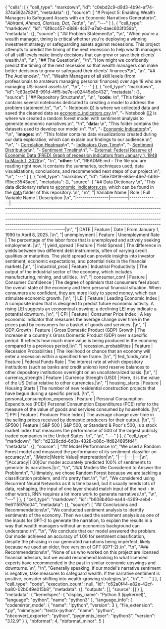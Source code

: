 {
 "cells": [
  {
   "cell_type": "markdown",
   "id": "c0ebd2c9-d9d3-4b94-af74-374a582a7826",
   "metadata": {},
   "source": [
    "# Project 5: Enabling Wealth Managers to Safeguard Assets with an Economic Narratives Generator\n",
    "*Abirami, Ahmad, Clarissa, Dat, Ted*\n",
    "\n",
    "---"
   ]
  },
  {
   "cell_type": "markdown",
   "id": "6f8cc457-d888-4c97-a7a0-daec603f059b",
   "metadata": {},
   "source": [
    "## Problem Statement\n",
    "\n",
    "When you're a wealth manager, timing is critical whether you're deploying a winning investment strategy or safeguarding assets against recessions. This project attempts to predict the timing of the next recession to help wealth managers of all skill levels make timely decisions that can grow or save their clients' wealth.\n",
    "\n",
    "## The Question\n",
    "\n",
    "How might we confidently predict the timing of the next recession so that wealth managers can make better decisions to grow or safeguard their clients' finances?\n",
    "\n",
    "## The Audience\n",
    "\n",
    "Wealth Managers of all skill levels (from professionals to amateurs managing personal finances) over age 18 who are managing US-based assets.\n",
    "\n",
    "---"
   ]
  },
  {
   "cell_type": "markdown",
   "id": "c63ac948-991d-4ff5-be7e-e02445e8c432",
   "metadata": {},
   "source": [
    "## Repository Structure\n",
    "\n",
    "**code:**  \n",
    "This folder contains several notebooks dedicated to creating a model to address the problem statement.\n",
    "\n",
    "- Notebook [01](./code/01_recession-prediction_data_collection.ipynb) is where we collected data and saved the cleaned data as [economic_indicators.csv](./data/economic_indicators.csv).\n",
    "- Notebook [02](./code/02_income_predictor.ipynb) is where we created a random forest model with sentiment analysis to generate economic narratives.\n",
    "\n",
    "**data:**  \n",
    "This folder contains the datasets used to develop our model.\n",
    "\n",
    "-  [Economic Indicators](./data/economic_indicators.csv)\n",
    "\n",
    "**images:**  \n",
    "This folder contains data visualizations created during our data exploration, which can explain our findings to our audience.\n",
    "\n",
    "- [Correlation Heatmap](./images/correlation_heatmap.png)\n",
    "- [Indicators Over Time](./images/indicators_over_time.png)\n",
    "- [Sentiment Distribution](./images/sentiment_distribution.png)\n",
    "- [Sentiment Timeline](./images/sentiment_timeline.png)\n",
    "- [External: Federal Reserve of Economic Data (FRED) Graph of recession indicators from January 1, 1948 to March 1, 2025](./images/fredgraph.png)\n",
    "\n",
    "**other:**  \n",
    "README.md - The file you are reading right now. It contains the summaries, techniques used, data visualizations, conclusions, and recommended next steps of our project.\n",
    "\n",
    "---"
   ]
  },
  {
   "cell_type": "markdown",
   "id": "56e70919-e85e-46e7-bb16-f9bcc3543acd",
   "metadata": {},
   "source": [
    "## Data Dictionary \n",
    "This data dictionary refers to [economic_indicators.csv](./data/economic_indicators.csv), which can be found in the [data](./data/) folder of this repository.  \n",
    "\n",
    "| Variable Name  |   Role  |   Full Variable Name   | Description |\n",
    "|----------------|---------|-----------------|---------------------------------------------------------------------------------------------------------------------------------------------------------------------------------------------------------------------------------------------------------------------------------------------------------------------------------------------------------------------------------------------------------------------------------|\n",
    "| DATE              | Feature |         Date      | From January 1, 1990 to April 8, 2025.    |\n",
    "| unemployment      | Feature | Unemployment Rate | The percentage of the labor force that is unemployed and actively seeking employment. |\n",
    "| yield_spread      | Feature |    Yield Spread   | The difference in yields between two different debt instruments, often of varying credit qualities or maturities. The yield spread can provide insights into investor sentiment, economic expectations, and potential risks in the financial markets.|\n",
    "| industrial_prod   | Feature | Industrial Productivity | The output of the industrial sector of the economy, which includes manufacturing, mining, and utilities.   |\n",
    "| consumer_conf  | Feature | Consumer Confidence | The degree of optimism that consumers feel about the overall state of the economy and their personal financial situation. When consumers are confident, they are more likely to spend money, which can stimulate economic growth.     |\n",
    "| LEI | Feature | Leading Economic Index | A composite index that is designed to predict future economic activity. A rising LEI suggests an economical upswing; a declining LEI may indicate a potential downturn. |\n",
    "| CPI     | Feature | Consumer Price Index | A key economic indicator that measures the average change over time in the prices paid by consumers for a basket of goods and services. |\n",
    "| GDP_Growth   | Feature | Gross Domestic Product (GDP) Growth | The increase in a country's Gross Domestic Product (GDP) over a specific period. It reflects how much more value is being produced in the economy compared to a previous period.|\n",
    "| recession_probabilities  | Feature | Recession Probabilities | The likelihood or chance that an economy will enter a recession within a specified time frame. |\n",
    "| fed_funds_rate | Feature | Federal Funds Rate | The interest rate at which depository institutions (such as banks and credit unions) lend reserve balances to other depository institutions overnight on an uncollateralized basis. |\n",
    "| currency_strength   | Feature |    Currency Strength (USD)   | Here, it is the value of the US Dollar relative to other currencies.|\n",
    "| housing_starts     | Feature |     Housing Starts            |        The number of new residential construction projects that have begun during a specific period. |\n",
    "| personal_consumption_expenses | Feature | Personal Consumption Expenditures (PCE)| Personal Consumption Expenditures (PCE) refer to the measure of the value of goods and services consumed by households.  |\n",
    "| PPI | Feature | Producer Price Index    | The average change over time in the selling prices received by domestic producers for their output. |\n",
    "| SP500         | Feature  | S&P 500      | S&P 500, or Standard & Poor's 500, is a stock market index that measures the performance of 500 of the largest publicly traded companies in the United States.                                                            \n",
    "    \n",
    "---"
   ]
  },
  {
   "cell_type": "markdown",
   "id": "d2328cdd-6d0a-4828-b86c-1fd824895fd4",
   "metadata": {},
   "source": [
    "## Model Performance  \n",
    "We used a Random Forest model and measured the performance of its sentiment classifier on accuracy.\n",
    "|Metric|Metric Value|Interpretation|\n",
    "|---|---|---|\n",
    "|Accuracy|1.00|Our model accurately predicted 100% of sentiments to generate its narratives.|\n",
    "\n",
    "### Models We Considered to Answer the Problem\n",
    "Ultimately, we chose Random Forest because we are tackling a classification problem, and it's pretty fast.\n",
    "\n",
    "We considered using Recurrent Neural Networks as it is time based, but it usually needs lots of data, reshaping, the input of one layer should match input of the next - in other words, RNN requires a lot more work to generate narratives.\n",
    "\n",
    "---"
   ]
  },
  {
   "cell_type": "markdown",
   "id": "b608b46d-ea44-4269-aeb4-9e6115976c04",
   "metadata": {},
   "source": [
    "## Conclusions and Recommendations\n",
    "We conducted sentiment analysis to identify sentiments of the economy. Then we used the sentiment analysis as one of the inputs for GPT-2 to generate the narration, to explain the results in a way that wealth managers without an economics background can understand.\n",
    "\n",
    "We conclude that our model answered the problem. Our model achieved an accuracy of 1.00 for sentiment classification, despite the phrasing in our generated narrations being imperfect, likely because we used an older, free version of GPT (GPT-2).\n",
    "\n",
    "### Recommendations\n",
    "None of us who worked on this project are licensed financial advisors, but we would recommend looking to what licensed experts have recommended in the past in similar economic upswings and downturns. \n",
    "\n",
    "Generally speaking, if our model's narrative sentiment is negative, take measures to safeguard wealth. If the narrative sentiment is positive, consider shifting into wealth-growing strategies.\n",
    "\n",
    "---"
   ]
  },
  {
   "cell_type": "code",
   "execution_count": null,
   "id": "c62a0f44-e82e-42cf-ba80-02b049e015b8",
   "metadata": {},
   "outputs": [],
   "source": []
  }
 ],
 "metadata": {
  "kernelspec": {
   "display_name": "Python 3 (ipykernel)",
   "language": "python",
   "name": "python3"
  },
  "language_info": {
   "codemirror_mode": {
    "name": "ipython",
    "version": 3
   },
   "file_extension": ".py",
   "mimetype": "text/x-python",
   "name": "python",
   "nbconvert_exporter": "python",
   "pygments_lexer": "ipython3",
   "version": "3.12.9"
  }
 },
 "nbformat": 4,
 "nbformat_minor": 5
}
